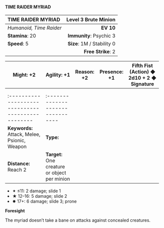 #### TIME RAIDER MYRIAD

| TIME RAIDER MYRIAD      |   **Level 3 Brute Minion** |
| :---------------------- | -------------------------: |
| *Humanoid, Time Raider* |                  **EV 10** |
| **Stamina**: 20         |    **Immunity**: Psychic 3 |
| **Speed**: 5            | **Size**: 1M / Stability 0 |
|                         |         **Free Strike**: 2 |

| **Might**: +2                                     | **Agility**: +1                               | **Reason**: +2 | **Presence**: +1 | **Fifth Fist (Action)** ◆ 2d10 + 2 ◆ Signature |
| ------------------------------------------------- | --------------------------------------------- | -------------- | ---------------- | ---------------------------------------------- |
|                                                   |                                               |                |                  |                                                |
|                                                   |                                               |                |                  |                                                |
| :------------------------------------------------ | :--------------------------------             |                |                  |                                                |
| **Keywords:** Attack, Melee, Psionic, Weapon      | **Type:**                                     |                |                  |                                                |
| **Distance:** Reach 2                             | **Target:** One creature or object per minion |                |                  |                                                |

- ✦ ≤11: 2 damage; slide 1
- ★ 12–16: 5 damage; slide 2
- ✸ 17+: 6 damage; slide 3; prone

**Foresight**

The myriad doesn’t take a bane on attacks against concealed creatures.
